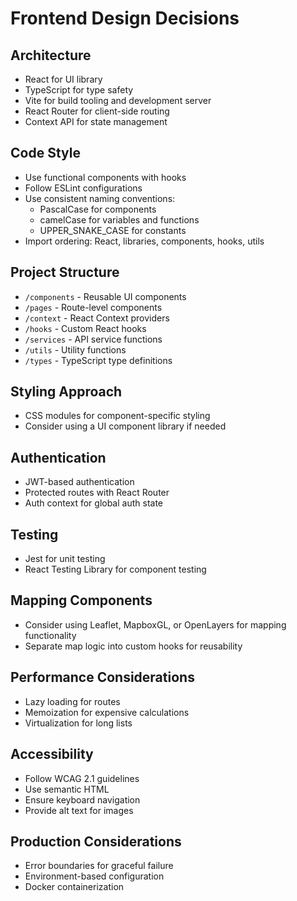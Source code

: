 # Frontend Design Decisions

## Architecture
- React for UI library
- TypeScript for type safety
- Vite for build tooling and development server
- React Router for client-side routing
- Context API for state management

## Code Style
- Use functional components with hooks
- Follow ESLint configurations
- Use consistent naming conventions:
  - PascalCase for components
  - camelCase for variables and functions
  - UPPER_SNAKE_CASE for constants
- Import ordering: React, libraries, components, hooks, utils

## Project Structure
- `/components` - Reusable UI components
- `/pages` - Route-level components
- `/context` - React Context providers
- `/hooks` - Custom React hooks
- `/services` - API service functions
- `/utils` - Utility functions
- `/types` - TypeScript type definitions

## Styling Approach
- CSS modules for component-specific styling
- Consider using a UI component library if needed

## Authentication
- JWT-based authentication
- Protected routes with React Router
- Auth context for global auth state

## Testing
- Jest for unit testing
- React Testing Library for component testing

## Mapping Components
- Consider using Leaflet, MapboxGL, or OpenLayers for mapping functionality
- Separate map logic into custom hooks for reusability

## Performance Considerations
- Lazy loading for routes
- Memoization for expensive calculations
- Virtualization for long lists

## Accessibility
- Follow WCAG 2.1 guidelines
- Use semantic HTML
- Ensure keyboard navigation
- Provide alt text for images

## Production Considerations
- Error boundaries for graceful failure
- Environment-based configuration
- Docker containerization